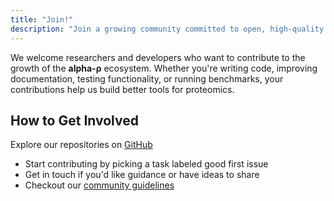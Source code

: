 ```yaml
---
title: "Join!"
description: "Join a growing community committed to open, high-quality software for proteomics research."
---
```


We welcome researchers and developers who want to contribute to the growth of the **alpha-ρ** ecosystem. Whether you're writing code, improving documentation, testing functionality, or running benchmarks, your contributions help us build better tools for proteomics.

## How to Get Involved

Explore our repositories on [GitHub](https://github.com/MannLabs)
* Start contributing by picking a task labeled good first issue
* Get in touch if you'd like guidance or have ideas to share
* Checkout our [community guidelines](/community/guidelines)



